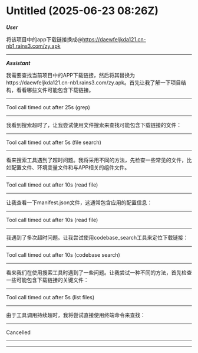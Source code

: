 <!-- Generated by SpecStory -->

# Untitled (2025-06-23 08:26Z)

_**User**_

将该项目中的app下载链接换成@https://daewfeljkda121.cn-nb1.rains3.com/zy.apk 

---

_**Assistant**_

我需要查找当前项目中的APP下载链接，然后将其替换为https://daewfeljkda121.cn-nb1.rains3.com/zy.apk。首先让我了解一下项目结构，看看哪些文件可能包含下载链接。

---

Tool call timed out after 25s (grep)

---

我看到搜索超时了，让我尝试使用文件搜索来查找可能包含下载链接的文件：

---

Tool call timed out after 5s (file search)

---

看来搜索工具遇到了超时问题。我将采用不同的方法，先检查一些常见的文件，比如配置文件、环境变量文件和与APP相关的组件文件。

---

Tool call timed out after 10s (read file)

---

让我查看一下manifest.json文件，这通常包含应用的配置信息：

---

Tool call timed out after 10s (read file)

---

我遇到了多次超时问题。让我尝试使用codebase_search工具来定位下载链接：

---

Tool call timed out after 10s (codebase search)

---

看来我们在使用搜索工具时遇到了一些问题。让我尝试一种不同的方法，首先检查一些可能包含下载链接的关键文件：

---

Tool call timed out after 5s (list files)

---

由于工具调用持续超时，我将尝试直接使用终端命令来查找：

---

Cancelled

---



---

